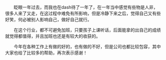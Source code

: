 &emsp;&emsp;眨眼一年过去，而我也在dash待了一年了，在一年当中感觉有些物是人非，很多人来了又走，在这过程中难免有所影响，但是冷静下来之后，觉得自己又有些好笑，何必被别人影响自己，做好自己就行。

&emsp;&emsp;在这个行业，都不可避免加班，只要孩子上课听话，后面能拿的出自己的成绩就觉得都值得，并且加班也还是有较大的收获的。

&emsp;&emsp;今年在各种工作上有做的好的，也有做的不好，但是公司也都比较包容，其中大家也给了比较多的帮助，再次表示感谢！

​		

